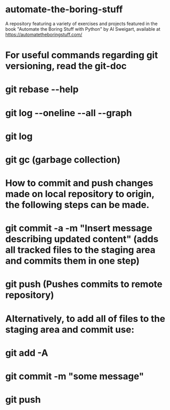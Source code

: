 # automate-the-boring-stuff
A repository featuring a variety of exercises and projects featured in the book "Automate the Boring Stuff with Python" by Al Sweigart, available at https://automatetheboringstuff.com/

# For useful commands regarding git versioning, read the git-doc
# git rebase --help 
# git log --oneline --all --graph
# git log
# git gc    (garbage collection)

# How to commit and push changes made on local repository to origin, the following steps can be made.
# git commit -a -m "Insert message describing updated content"  (adds all tracked files to the staging area and commits them in one step)
# git push  (Pushes commits to remote repository)

# Alternatively, to add all of files to the staging area and commit use:
# git add -A
# git commit -m "some message"
# git push
